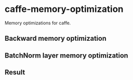 # caffe-memory-optimization

Memory optimizations for caffe.

## Backward memory optimization

## BatchNorm layer memory optimization

## Result
